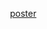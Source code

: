 <a href="{{ include.url | escape }}" target="_blank" style="background: url('/img/icons/pdficon.png') top left no-repeat; padding-left: 20px;">poster</a>
